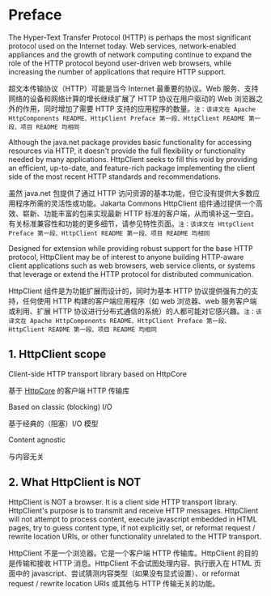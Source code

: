 # Preface

The Hyper-Text Transfer Protocol (HTTP) is perhaps the most significant protocol used on the Internet today. Web services, network-enabled appliances and the growth of network computing continue to expand the role of the HTTP protocol beyond user-driven web browsers, while increasing the number of applications that require HTTP support.

超文本传输协议（HTTP）可能是当今 Internet 最重要的协议。Web 服务、支持网络的设备和网络计算的增长继续扩展了 HTTP 协议在用户驱动的 Web 浏览器之外的作用，同时增加了需要 HTTP 支持的应用程序的数量。`注：该译文在 Apache HttpComponents README、HttpClient Preface 第一段、HttpClient README 第一段、项目 README 均相同`

Although the java.net package provides basic functionality for accessing resources via HTTP, it doesn't provide the full flexibility or functionality needed by many applications. HttpClient seeks to fill this void by providing an efficient, up-to-date, and feature-rich package implementing the client side of the most recent HTTP standards and recommendations.

虽然 java.net 包提供了通过 HTTP 访问资源的基本功能，但它没有提供大多数应用程序所需的灵活性或功能。Jakarta Commons HttpClient 组件通过提供一个高效、崭新、功能丰富的包来实现最新 HTTP 标准的客户端，从而填补这一空白。有关标准兼容性和功能的更多细节，请参见特性页面。`注：该译文在 HttpClient Preface 第一段、HttpClient README 第一段、项目 README 均相同`

Designed for extension while providing robust support for the base HTTP protocol, HttpClient may be of interest to anyone building HTTP-aware client applications such as web browsers, web service clients, or systems that leverage or extend the HTTP protocol for distributed communication.

HttpClient 组件是为功能扩展而设计的，同时为基本 HTTP 协议提供强有力的支持，任何使用 HTTP 构建的客户端应用程序（如 web 浏览器、web 服务客户端或利用、扩展 HTTP 协议进行分布式通信的系统）的人都可能对它感兴趣。`注：该译文在 Apache HttpComponents README、HttpClient Preface 第一段、HttpClient README 第一段、项目 README 均相同`

## 1. HttpClient scope

Client-side HTTP transport library based on HttpCore

基于 [HttpCore](https://github.com/clxering/Apache-HttpComponents-Doc-Chinese-English-bilingual/tree/master/HttpCore) 的客户端 HTTP 传输库

Based on classic (blocking) I/O

基于经典的（阻塞）I/O 模型

Content agnostic

与内容无关

## 2. What HttpClient is NOT

HttpClient is NOT a browser. It is a client side HTTP transport library. HttpClient's purpose is to transmit and receive HTTP messages. HttpClient will not attempt to process content, execute javascript embedded in HTML pages, try to guess content type, if not explicitly set, or reformat request / rewrite location URIs, or other functionality unrelated to the HTTP transport.

HttpClient 不是一个浏览器。它是一个客户端 HTTP 传输库。HttpClient 的目的是传输和接收 HTTP 消息。HttpClient 不会试图处理内容、执行嵌入在 HTML 页面中的 javascript、尝试猜测内容类型（如果没有显式设置）、or reformat request / rewrite location URIs 或其他与 HTTP 传输无关的功能。
